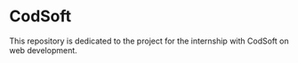 # CodSoft
This repository is dedicated to the project for the internship with CodSoft on web development.
